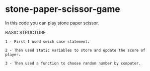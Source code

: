 # stone-paper-scissor-game

In this code you can play stone paper scissor.


BASIC STRUCTURE

    1 - First I used swich case statement.
    
    2 - Then used static variables to store and update the score of player.
    
    3 - Then used a function to choose random number by computer.

